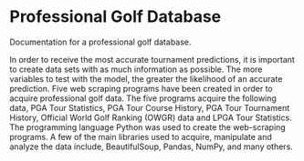 # Professional Golf Database
Documentation for a professional golf database.

In order to receive the most accurate tournament predictions, it is important to create data sets with as much information as possible. The more variables to test with the model, the greater the likelihood of an accurate prediction. Five web scraping programs have been created in order to acquire professional golf data. The five programs acquire the following data, PGA Tour Statistics, PGA Tour Course History, PGA Tour Tournament History, Official World Golf Ranking (OWGR) data and LPGA Tour Statistics. The programming language Python was used to create the web-scraping programs.  A few of the main libraries used to acquire, manipulate and analyze the data include, BeautifulSoup, Pandas, NumPy, and many others.
